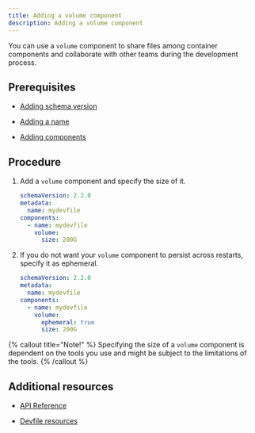 ```yaml
---
title: Adding a volume component
description: Adding a volume component
---
```


You can use a `volume` component to share files among container
components and collaborate with other teams during the development
process.

## Prerequisites

- [Adding schema version](./adding-schema-version)

- [Adding a name](./adding-a-name)

- [Adding components](./adding-components)

## Procedure

1. Add a `volume` component and specify the size of it.

    ```yaml {% title="Minimal volume example" filename="devfile.yaml" %}
    schemaVersion: 2.2.0
    metadata:
      name: mydevfile
    components:
      - name: mydevfile
        volume:
          size: 200G
    ```

2. If you do not want your `volume` component to persist across
    restarts, specify it as ephemeral.

    ```yaml {% title="Ephemeral volume example" filename="devfile.yaml" %}
    schemaVersion: 2.2.0
    metadata:
      name: mydevfile
    components:
      - name: mydevfile
        volume:
          ephemeral: true
          size: 200G
    ```

{% callout title="Note!" %}
Specifying the size of a `volume` component is dependent on the tools you use and might be subject to the limitations of the tools.
{% /callout %}

## Additional resources

- [API Reference](./devfile-schema)

- [Devfile resources](./devfile-resources)
